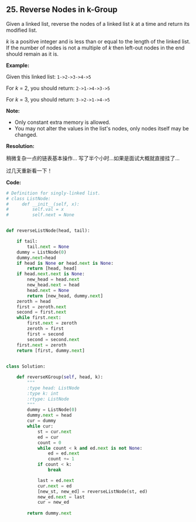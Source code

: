 ## 25. Reverse Nodes in k-Group

Given a linked list, reverse the nodes of a linked list *k* at a time and return its modified list.

*k* is a positive integer and is less than or equal to the length of the linked list. If the number of nodes is not a multiple of *k* then left-out nodes in the end should remain as it is.



**Example:**

Given this linked list: `1->2->3->4->5`

For *k* = 2, you should return: `2->1->4->3->5`

For *k* = 3, you should return: `3->2->1->4->5`

**Note:**

- Only constant extra memory is allowed.
- You may not alter the values in the list's nodes, only nodes itself may be changed.

**Resolution:**

稍微复杂一点的链表基本操作...
写了半个小时...如果是面试大概就直接挂了...

过几天重新看一下！



**Code:**

```python
# Definition for singly-linked list.
# class ListNode:
#     def __init__(self, x):
#         self.val = x
#         self.next = None


def reverseListNode(head, tail):

    if tail:
        tail.next = None
    dummy = ListNode(0)
    dummy.next=head
    if head is None or head.next is None:
        return [head, head]
    if head.next.next is None:
        new_head = head.next
        new_head.next = head
        head.next = None
        return [new_head, dummy.next]
    zeroth = head
    first = zeroth.next
    second = first.next
    while first.next:
        first.next = zeroth
        zeroth = first
        first = second
        second = second.next
    first.next = zeroth
    return [first, dummy.next]
    

class Solution:

    def reverseKGroup(self, head, k):
        """
        :type head: ListNode
        :type k: int
        :rtype: ListNode
        """
        dummy = ListNode(0)
        dummy.next = head
        cur = dummy
        while cur:
            st = cur.next
            ed = cur
            count = 0
            while count < k and ed.next is not None:
                ed = ed.next
                count += 1
            if count < k:
                break

            last = ed.next
            cur.next = ed
            [new_st, new_ed] = reverseListNode(st, ed)
            new_ed.next = last
            cur = new_ed
        
        return dummy.next
```


